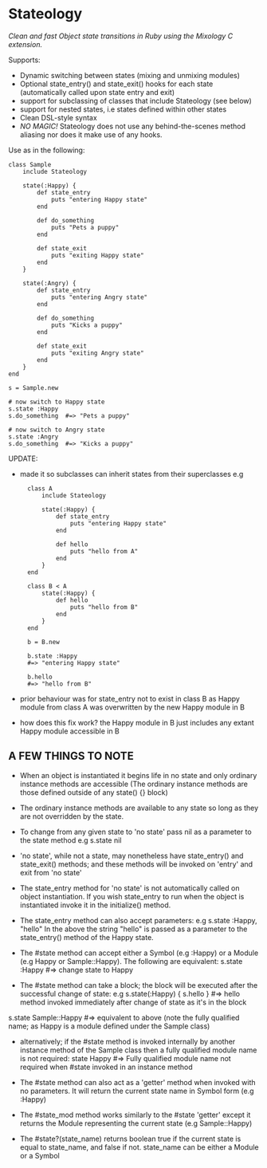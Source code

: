 Stateology
==========

*Clean and fast Object state transitions in Ruby using the Mixology C extension.*

Supports:

* Dynamic switching between states (mixing and unmixing modules)
* Optional state\_entry() and state\_exit() hooks for each state (automatically called upon state entry and exit)
* support for subclassing of classes that include Stateology (see below)
* support for nested states, i.e states defined within other states
* Clean DSL-style syntax
* *NO MAGIC!* Stateology does not use any behind-the-scenes method aliasing nor does it make use of any hooks.

Use as in the following:

    class Sample
        include Stateology
        
        state(:Happy) {
            def state_entry
                puts "entering Happy state"
            end
            
            def do_something
                puts "Pets a puppy"
            end
            
            def state_exit
                puts "exiting Happy state"
            end
        }
        
        state(:Angry) {
            def state_entry
                puts "entering Angry state"
            end
            
            def do_something
                puts "Kicks a puppy"
            end
            
            def state_exit
                puts "exiting Angry state"
            end
        }
    end

    s = Sample.new

    # now switch to Happy state
    s.state :Happy
    s.do_something  #=> "Pets a puppy"

    # now switch to Angry state
    s.state :Angry
    s.do_something  #=> "Kicks a puppy"

UPDATE:

* made it so subclasses can inherit states from their superclasses e.g
    

        class A
            include Stateology
            
            state(:Happy) {
                def state_entry
                    puts "entering Happy state"
                end
                
                def hello
                    puts "hello from A"
                end
            }
        end

        class B < A
            state(:Happy) {
                def hello
                    puts "hello from B"
                end
            }
        end

        b = B.new

        b.state :Happy
        #=> "entering Happy state"

        b.hello
        #=> "hello from B"

* prior behaviour was for state\_entry not to exist in class B as Happy module from class A was overwritten by the new Happy module in B
* how does this fix work? the Happy module in B just includes any extant Happy module accessible in B




A FEW THINGS TO NOTE
--------------------

* When an object is instantiated it begins life in no state and only ordinary instance methods are accessible (The ordinary instance methods are those defined outside of any state() {} block)

* The ordinary instance methods are available to any state so long as they are not overridden by the state.

* To change from any given state to 'no state' pass nil as a parameter to the state method
e.g s.state nil

* 'no state', while not a state, may nonetheless have state\_entry() and state\_exit() methods; and these methods will be invoked on 'entry' and exit from 'no state'

* The state\_entry method for 'no state' is not automatically called on object instantiation. If you wish state\_entry to run when the object is instantiated invoke it in the initialize() method.

* The state\_entry method can also accept parameters:
e.g s.state :Happy, "hello"
In the above the string "hello" is passed as a parameter to the state\_entry() method of the Happy state.

* The #state method can accept either a Symbol (e.g :Happy) or a Module (e.g Happy or Sample::Happy). The following are equivalent:
s.state :Happy #=> change state to Happy

* The #state method can take a block; the block will be executed after the successful change of state:
e.g s.state(:Happy) { s.hello }    #=> hello method invoked immediately after change of state as it's in the block

s.state Sample::Happy #=> equivalent to above (note the fully qualified name; as Happy is a module defined under the Sample class)

* alternatively; if the #state method is invoked internally by another instance method of the Sample class then a fully qualified module name is not required:
state Happy #=> Fully qualified module name not required when #state invoked in an instance method

* The #state method can also act as a 'getter' method when invoked with no parameters. It will return the current state name in Symbol form (e.g :Happy)

* The #state\_mod method works similarly to the #state 'getter' except it returns the Module representing the current state (e.g Sample::Happy)

* The #state?(state\_name) returns boolean true if the current state is equal to state\_name, and false if not. state\_name can be either a Module or a Symbol


